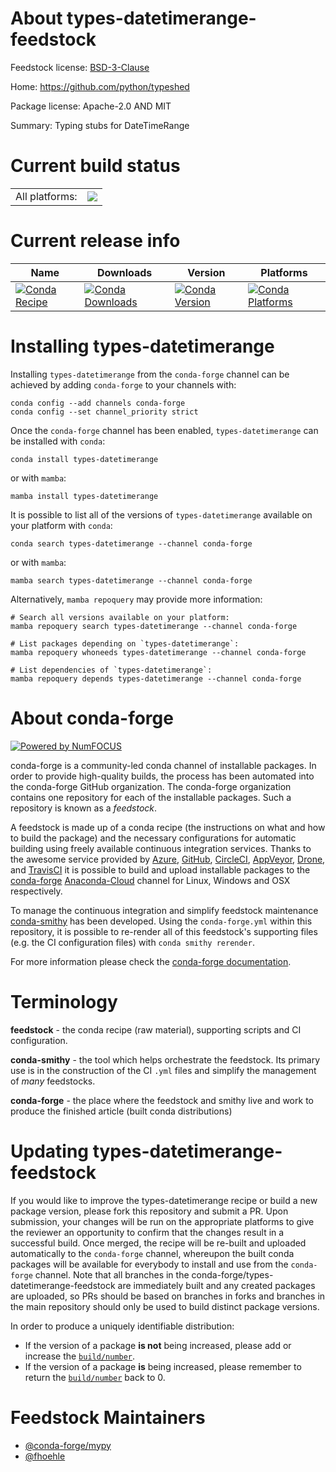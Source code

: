 About types-datetimerange-feedstock
===================================

Feedstock license: [BSD-3-Clause](https://github.com/conda-forge/types-datetimerange-feedstock/blob/main/LICENSE.txt)

Home: https://github.com/python/typeshed

Package license: Apache-2.0 AND MIT

Summary: Typing stubs for DateTimeRange

Current build status
====================


<table><tr><td>All platforms:</td>
    <td>
      <a href="https://dev.azure.com/conda-forge/feedstock-builds/_build/latest?definitionId=13189&branchName=main">
        <img src="https://dev.azure.com/conda-forge/feedstock-builds/_apis/build/status/types-datetimerange-feedstock?branchName=main">
      </a>
    </td>
  </tr>
</table>

Current release info
====================

| Name | Downloads | Version | Platforms |
| --- | --- | --- | --- |
| [![Conda Recipe](https://img.shields.io/badge/recipe-types--datetimerange-green.svg)](https://anaconda.org/conda-forge/types-datetimerange) | [![Conda Downloads](https://img.shields.io/conda/dn/conda-forge/types-datetimerange.svg)](https://anaconda.org/conda-forge/types-datetimerange) | [![Conda Version](https://img.shields.io/conda/vn/conda-forge/types-datetimerange.svg)](https://anaconda.org/conda-forge/types-datetimerange) | [![Conda Platforms](https://img.shields.io/conda/pn/conda-forge/types-datetimerange.svg)](https://anaconda.org/conda-forge/types-datetimerange) |

Installing types-datetimerange
==============================

Installing `types-datetimerange` from the `conda-forge` channel can be achieved by adding `conda-forge` to your channels with:

```
conda config --add channels conda-forge
conda config --set channel_priority strict
```

Once the `conda-forge` channel has been enabled, `types-datetimerange` can be installed with `conda`:

```
conda install types-datetimerange
```

or with `mamba`:

```
mamba install types-datetimerange
```

It is possible to list all of the versions of `types-datetimerange` available on your platform with `conda`:

```
conda search types-datetimerange --channel conda-forge
```

or with `mamba`:

```
mamba search types-datetimerange --channel conda-forge
```

Alternatively, `mamba repoquery` may provide more information:

```
# Search all versions available on your platform:
mamba repoquery search types-datetimerange --channel conda-forge

# List packages depending on `types-datetimerange`:
mamba repoquery whoneeds types-datetimerange --channel conda-forge

# List dependencies of `types-datetimerange`:
mamba repoquery depends types-datetimerange --channel conda-forge
```


About conda-forge
=================

[![Powered by
NumFOCUS](https://img.shields.io/badge/powered%20by-NumFOCUS-orange.svg?style=flat&colorA=E1523D&colorB=007D8A)](https://numfocus.org)

conda-forge is a community-led conda channel of installable packages.
In order to provide high-quality builds, the process has been automated into the
conda-forge GitHub organization. The conda-forge organization contains one repository
for each of the installable packages. Such a repository is known as a *feedstock*.

A feedstock is made up of a conda recipe (the instructions on what and how to build
the package) and the necessary configurations for automatic building using freely
available continuous integration services. Thanks to the awesome service provided by
[Azure](https://azure.microsoft.com/en-us/services/devops/), [GitHub](https://github.com/),
[CircleCI](https://circleci.com/), [AppVeyor](https://www.appveyor.com/),
[Drone](https://cloud.drone.io/welcome), and [TravisCI](https://travis-ci.com/)
it is possible to build and upload installable packages to the
[conda-forge](https://anaconda.org/conda-forge) [Anaconda-Cloud](https://anaconda.org/)
channel for Linux, Windows and OSX respectively.

To manage the continuous integration and simplify feedstock maintenance
[conda-smithy](https://github.com/conda-forge/conda-smithy) has been developed.
Using the ``conda-forge.yml`` within this repository, it is possible to re-render all of
this feedstock's supporting files (e.g. the CI configuration files) with ``conda smithy rerender``.

For more information please check the [conda-forge documentation](https://conda-forge.org/docs/).

Terminology
===========

**feedstock** - the conda recipe (raw material), supporting scripts and CI configuration.

**conda-smithy** - the tool which helps orchestrate the feedstock.
                   Its primary use is in the construction of the CI ``.yml`` files
                   and simplify the management of *many* feedstocks.

**conda-forge** - the place where the feedstock and smithy live and work to
                  produce the finished article (built conda distributions)


Updating types-datetimerange-feedstock
======================================

If you would like to improve the types-datetimerange recipe or build a new
package version, please fork this repository and submit a PR. Upon submission,
your changes will be run on the appropriate platforms to give the reviewer an
opportunity to confirm that the changes result in a successful build. Once
merged, the recipe will be re-built and uploaded automatically to the
`conda-forge` channel, whereupon the built conda packages will be available for
everybody to install and use from the `conda-forge` channel.
Note that all branches in the conda-forge/types-datetimerange-feedstock are
immediately built and any created packages are uploaded, so PRs should be based
on branches in forks and branches in the main repository should only be used to
build distinct package versions.

In order to produce a uniquely identifiable distribution:
 * If the version of a package **is not** being increased, please add or increase
   the [``build/number``](https://docs.conda.io/projects/conda-build/en/latest/resources/define-metadata.html#build-number-and-string).
 * If the version of a package **is** being increased, please remember to return
   the [``build/number``](https://docs.conda.io/projects/conda-build/en/latest/resources/define-metadata.html#build-number-and-string)
   back to 0.

Feedstock Maintainers
=====================

* [@conda-forge/mypy](https://github.com/conda-forge/mypy/)
* [@fhoehle](https://github.com/fhoehle/)

